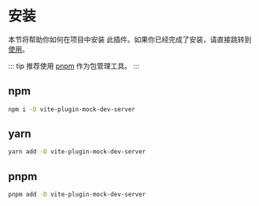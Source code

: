 # 安装

本节将帮助你如何在项目中安装 此插件。如果你已经完成了安装，请直接跳转到 [使用](/guide/usage)。

::: tip
推荐使用 [pnpm](https://pnpm.io/) 作为包管理工具。
:::

## npm

``` sh
npm i -D vite-plugin-mock-dev-server
```

## yarn

``` sh
yarn add -D vite-plugin-mock-dev-server
```

## pnpm

``` sh
pnpm add -D vite-plugin-mock-dev-server
```
